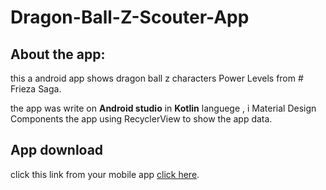 # Dragon-Ball-Z-Scouter-App

## About the app:
this a android app shows dragon ball z characters Power Levels from # Frieza Saga.

the app was write on **Android studio** in **Kotlin** languege , i Material Design Components the app using RecyclerView to show the app data.

## App download
click this link from your mobile app [click here](https://github.com/nikaloamashvili/Dragon-Ball-Z-Scouter-App-/blob/main/app-debug.apk).
